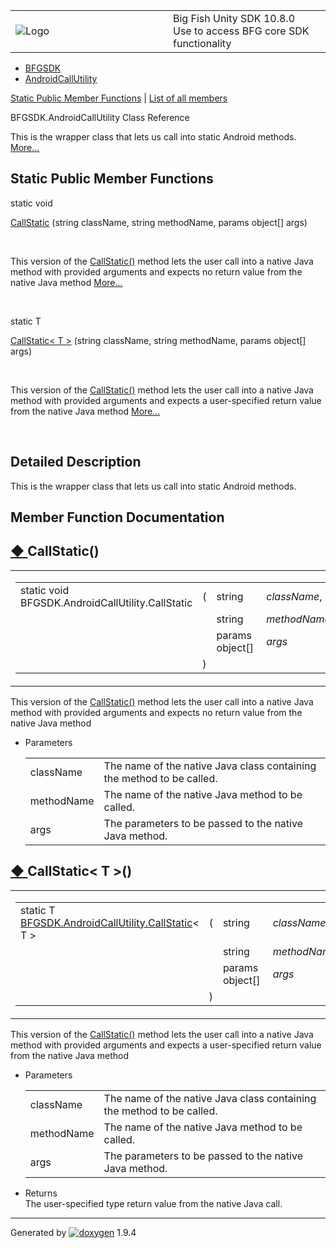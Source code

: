 <table>
<colgroup>
<col style="width: 50%" />
<col style="width: 50%" />
</colgroup>
<tbody>
<tr class="odd">
<td><img src="Icon-100.png" alt="Logo" /></td>
<td><div id="projectname">
Big Fish Unity SDK<span id="projectnumber"> 10.8.0</span>
</div>
<div id="projectbrief">
Use to access BFG core SDK functionality
</div></td>
</tr>
</tbody>
</table>

  - [BFGSDK](namespace_b_f_g_s_d_k.html)
  - [AndroidCallUtility](class_b_f_g_s_d_k_1_1_android_call_utility.html)

[Static Public Member Functions](#pub-static-methods) | [List of all
members](class_b_f_g_s_d_k_1_1_android_call_utility-members.html)

BFGSDK.AndroidCallUtility Class Reference

This is the wrapper class that lets us call into static Android methods.
[More...](class_b_f_g_s_d_k_1_1_android_call_utility.html#details)

##  Static Public Member Functions

static void 

[CallStatic](class_b_f_g_s_d_k_1_1_android_call_utility.html#a221c6bb009742fd0b1d69866f108f99a)
(string className, string methodName, params object\[\] args)

 

This version of the
[CallStatic()](class_b_f_g_s_d_k_1_1_android_call_utility.html#a221c6bb009742fd0b1d69866f108f99a "This version of the CallStatic() method lets the user call into a native Java method with provided ar...")
method lets the user call into a native Java method with provided
arguments and expects no return value from the native Java method
[More...](class_b_f_g_s_d_k_1_1_android_call_utility.html#a221c6bb009742fd0b1d69866f108f99a)  

 

static T 

[CallStatic\< T
\>](class_b_f_g_s_d_k_1_1_android_call_utility.html#ad3cdaa4259df4c135d13457e1497d49b)
(string className, string methodName, params object\[\] args)

 

This version of the
[CallStatic()](class_b_f_g_s_d_k_1_1_android_call_utility.html#a221c6bb009742fd0b1d69866f108f99a "This version of the CallStatic() method lets the user call into a native Java method with provided ar...")
method lets the user call into a native Java method with provided
arguments and expects a user-specified return value from the native Java
method
[More...](class_b_f_g_s_d_k_1_1_android_call_utility.html#ad3cdaa4259df4c135d13457e1497d49b)  

 

## Detailed Description

This is the wrapper class that lets us call into static Android methods.

## Member Function Documentation

## [◆ ](#a221c6bb009742fd0b1d69866f108f99a)CallStatic()

<table>
<colgroup>
<col style="width: 50%" />
<col style="width: 50%" />
</colgroup>
<tbody>
<tr class="odd">
<td><table>
<tbody>
<tr class="odd">
<td>static void BFGSDK.AndroidCallUtility.CallStatic</td>
<td>(</td>
<td>string </td>
<td><em>className</em>,</td>
</tr>
<tr class="even">
<td></td>
<td></td>
<td>string </td>
<td><em>methodName</em>,</td>
</tr>
<tr class="odd">
<td></td>
<td></td>
<td>params object[] </td>
<td><em>args</em> </td>
</tr>
<tr class="even">
<td></td>
<td>)</td>
<td></td>
<td></td>
</tr>
</tbody>
</table></td>
<td><span class="mlabels"><span class="mlabel">inline</span><span class="mlabel">static</span></span></td>
</tr>
</tbody>
</table>

This version of the
[CallStatic()](class_b_f_g_s_d_k_1_1_android_call_utility.html#a221c6bb009742fd0b1d69866f108f99a "This version of the CallStatic() method lets the user call into a native Java method with provided ar...")
method lets the user call into a native Java method with provided
arguments and expects no return value from the native Java method

  - Parameters
    
    |            |                                                                       |
    | ---------- | --------------------------------------------------------------------- |
    | className  | The name of the native Java class containing the method to be called. |
    | methodName | The name of the native Java method to be called.                      |
    | args       | The parameters to be passed to the native Java method.                |
    

## [◆ ](#ad3cdaa4259df4c135d13457e1497d49b)CallStatic\< T \>()

<table>
<colgroup>
<col style="width: 50%" />
<col style="width: 50%" />
</colgroup>
<tbody>
<tr class="odd">
<td><table>
<tbody>
<tr class="odd">
<td>static T <a href="class_b_f_g_s_d_k_1_1_android_call_utility.html#a221c6bb009742fd0b1d69866f108f99a" class="el">BFGSDK.AndroidCallUtility.CallStatic</a>&lt; T &gt;</td>
<td>(</td>
<td>string </td>
<td><em>className</em>,</td>
</tr>
<tr class="even">
<td></td>
<td></td>
<td>string </td>
<td><em>methodName</em>,</td>
</tr>
<tr class="odd">
<td></td>
<td></td>
<td>params object[] </td>
<td><em>args</em> </td>
</tr>
<tr class="even">
<td></td>
<td>)</td>
<td></td>
<td></td>
</tr>
</tbody>
</table></td>
<td><span class="mlabels"><span class="mlabel">inline</span><span class="mlabel">static</span></span></td>
</tr>
</tbody>
</table>

This version of the
[CallStatic()](class_b_f_g_s_d_k_1_1_android_call_utility.html#a221c6bb009742fd0b1d69866f108f99a "This version of the CallStatic() method lets the user call into a native Java method with provided ar...")
method lets the user call into a native Java method with provided
arguments and expects a user-specified return value from the native Java
method

  - Parameters
    
    |            |                                                                       |
    | ---------- | --------------------------------------------------------------------- |
    | className  | The name of the native Java class containing the method to be called. |
    | methodName | The name of the native Java method to be called.                      |
    | args       | The parameters to be passed to the native Java method.                |
    

<!-- end list -->

  - Returns  
    The user-specified type return value from the native Java call.

-----

Generated
by [![doxygen](doxygen.svg)](https://www.doxygen.org/index.html) 1.9.4
